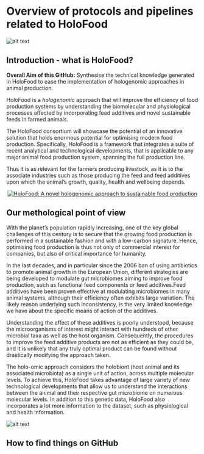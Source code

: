 # Overview of protocols and pipelines related to HoloFood
![alt text](https://www.holofood.eu/files/logo_only.png)
## Introduction - what is HoloFood?
**Overall Aim of this GitHub:**
Synthesise the technical knowledge generated in HoloFood to ease the implementation of hologenomic approaches in animal production.

HoloFood is a *hologenomic* approach that will improve the efficiency of food production systems by understanding the biomolecular and physiological processes affected by incorporating feed additives and novel sustainable feeds in farmed animals.

The HoloFood consortium will showcase the potential of an innovative solution that holds enormous potential for optimising modern food production. Specifically, HoloFood is a framework that integrates a suite of recent analytical and technological developments, that is applicable to any major animal food production system, spanning the full production line.

Thus it is as relevant for the farmers producing livestock, as it is to the associate industries such as those producing the feed and feed additives upon which the animal’s growth, quality, health and wellbeing depends.

<div align="center">
  <a href="https://youtu.be/NSQLffZj-AY"><img src="https://youtu.be/NSQLffZj-AY?t=6" alt="HoloFood: A novel hologenomic approach to sustainable food production"></a>
</div>

## Our methological point of view
With the planet’s population rapidly increasing, one of the key global challenges of this century is to secure that the growing food production is performed in a sustainable fashion and with a low-carbon signature. Hence, optimising food production is thus not only of commercial interest for companies, but also of critical importance for humanity.

 In the last decades, and in particular since the 2006 ban of using antibiotics to promote animal growth in the European Union, different strategies are being developed to modulate gut microbiomes aiming to improve food production, such as functional feed components or feed additives.Feed additives have been proven effective at modulating microbiomes in many animal systems, although their efficiency often exhibits large variation. The likely reason underlying such inconsistency, is the very limited knowledge we have about the specific means of action of the additives.

 Understanding the effect of these additives is poorly understood, because the microorganisms of interest might interact with hundreds of other microbial taxa as well as the host organism. Consequently, the procedures to improve the feed additive products are not as efficient as they could be, and it is unlikely that any truly optimal product can be found without drastically modifying the approach taken.

The holo-omic approach considers the holobiont (host animal and its associated microbiota) as a single unit of action, across multiple molecular levels. ​To achieve this, HoloFood takes advantage of large variety of new technological developments that allow us to understand the interactions between the animal and their respective gut microbiome on numerous molecular levels. In addition to this genetic data, HoloFood also incorporates a lot more information to the dataset, such as physiological and health information.

![alt text](https://www.holofood.eu/files/project_rationale.png)


## How to find things on GitHub
